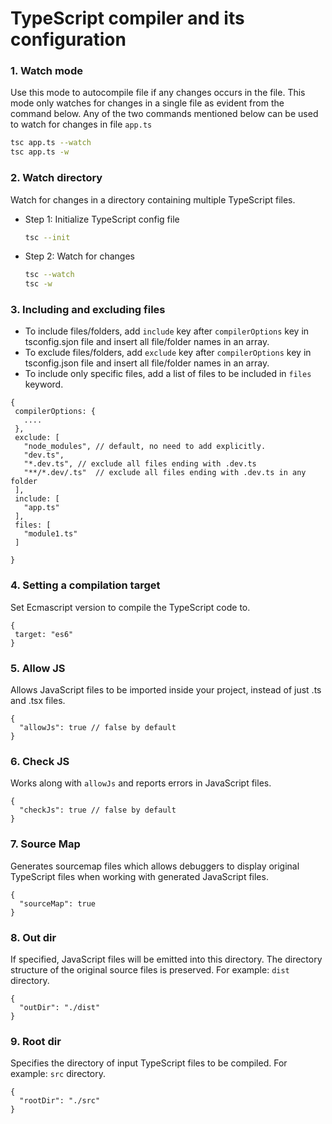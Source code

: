 # TypeScript compiler and its configuration

### 1. Watch mode
Use this mode to autocompile file if any changes occurs in the file. This mode only watches for changes in a single file as evident from the command below.
Any of the two commands mentioned below can be used to watch for changes in file <code>app.ts</code>
```bash
tsc app.ts --watch
tsc app.ts -w
```


### 2. Watch directory
Watch for changes in a directory containing multiple TypeScript files.

- Step 1: Initialize TypeScript config file
  ```bash
  tsc --init
  ```
- Step 2: Watch for changes
  ```bash
  tsc --watch
  tsc -w
  ```

### 3. Including and excluding files
 - To include files/folders, add <code>include</code> key after <code>compilerOptions</code> key in tsconfig.sjon file and insert all file/folder names in an array.
 - To exclude files/folders, add <code>exclude</code> key after <code>compilerOptions</code> key in tsconfig.json file and insert all file/folder names in an array.
 - To include only specific files, add a list of files to be included in <code>files</code> keyword.

 ```JS
 {
  compilerOptions: {
    ....
  },
  exclude: [
    "node_modules", // default, no need to add explicitly.
    "dev.ts",
    "*.dev.ts", // exclude all files ending with .dev.ts
    "**/*.dev/.ts"  // exclude all files ending with .dev.ts in any folder
  ],
  include: [
    "app.ts"
  ],
  files: [
    "module1.ts"
  ]

 }
 ```

 ### 4. Setting a compilation target
Set Ecmascript version to compile the TypeScript code to.
 ```JS
{
  target: "es6"
}
 ```

 ### 5. Allow JS
Allows JavaScript files to be imported inside your project, instead of just .ts and .tsx files.
```JS
{
  "allowJs": true // false by default
}
```

### 6. Check JS
Works along with <code>allowJs</code> and reports errors in JavaScript files.
```JS
{
  "checkJs": true // false by default
}
```

### 7. Source Map
Generates sourcemap files which allows debuggers to display original TypeScript files when working with generated JavaScript files.
```JS
{
  "sourceMap": true
}
```

### 8. Out dir
If specified, JavaScript files will be emitted into this directory. The directory structure of the original source files is preserved. For example: <code>dist</code> directory.
```JS
{
  "outDir": "./dist"
}
```

### 9. Root dir
Specifies the directory of input TypeScript files to be compiled. For example: <code>src</code> directory.
```JS
{
  "rootDir": "./src"
}
```